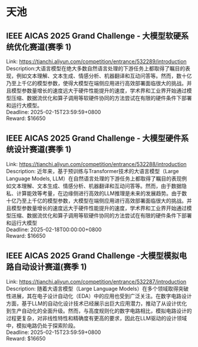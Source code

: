 # 天池



## IEEE AICAS 2025 Grand Challenge - 大模型软硬系统优化赛道(赛季 1)

Link: https://tianchi.aliyun.com/competition/entrance/532289/introduction  
Description: ​大语言模型在绝大多数自然语言处理的下游任务上都取得了瞩目的表现，例如文本理解、文本生成、情感分析、机器翻译和互动问答等。然而，数十亿乃至上千亿的模型参数，使得大模型在端侧应用进行高效部署面临很大的挑战。并且模型参数量增长的速度远大于硬件性能提升的速度，学术界和工业界开始通过模型压缩、数据流优化和算子调用等软硬件协同的方法尝试在有限的硬件条件下部署和运行大模型。  
Deadline: 2025-02-15T23:59:59+0800  
Reward: $16650  


## IEEE AICAS 2025 Grand Challenge - 大模型硬件系统设计赛道(赛季 1)

Link: https://tianchi.aliyun.com/competition/entrance/532288/introduction  
Description: 近年来，基于预训练与Transformer技术的大语言模型（Large Language Models, LLM）在自然语言处理的下游任务上都取得了瞩目的表现例如文本理解、文本生成、情感分析、机器翻译和互动问答等。然而，由于数据隐私、计算能效等考量，在边缘侧进行高效的LLM推理是未来的发展趋势。由于数十亿乃至上千亿的模型参数，大模型在端侧应用进行高效部署面临很大的挑战。并且模型参数量增长的速度远大于硬件性能提升的速度，学术界和工业界开始通过模型压缩、数据流优化和算子调用等软硬件协同的方法尝试在有限的硬件条件下部署和运行大模型  
Deadline: 2025-02-18T00:00:00+0800  
Reward: $16650  


## IEEE AICAS 2025 Grand Challenge -大模型模拟电路自动设计赛道(赛季 1)

Link: https://tianchi.aliyun.com/competition/entrance/532287/introduction  
Description: 随着大语言模型（Large Language Models）在多个领域取得突破性进展，其在电子设计自动化（EDA）中的应用也受到广泛关注。在数字电路设计方面，基于LLM的自动化设计技术已经展示出巨大应用潜力，推动了从设计优化到生产自动化的全面升级。然而，与高度规则化的数字电路相比，模拟电路设计的过程更复杂，对非线性特性和精确度有更高的要求，因此在LLM驱动的设计领域中，模拟电路仍处于探索阶段。  
Deadline: 2025-02-15T23:59:59+0800  
Reward: $16650  

